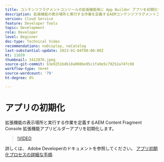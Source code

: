 ```yaml
---
title: コンテンツフラグメントコンソールの拡張機能用に App Builder アプリを初期化する
description: 拡張機能の表示場所と実行する作業を定義するAEMコンテンツフラグメントコンソール拡張機能 App Builder アプリを初期化する方法について説明します。
version: Cloud Service
feature: Developer Tools
topic: Development
role: Developer
level: Beginner
doc-type: Technical Video
recommendations: noDisplay, noCatalog
last-substantial-update: 2023-01-04T00:00:00Z
kt: 11659
thumbnail: 3412876.jpeg
source-git-commit: b3e9251bdb18a008be95c1fa9e5c79252a74fc98
workflow-type: tm+mt
source-wordcount: '79'
ht-degree: 0%

---
```



# アプリの初期化

拡張機能の表示場所と実行する作業を定義するAEM Content Fragment Console 拡張機能アプリビルダーアプリを初期化します。

>[!VIDEO](https://video.tv.adobe.com/v/3412876?quality=12&learn=on)

詳しくは、 Adobe Developerのドキュメントを参照してください。 [アプリ初期化プロセスの詳細な手順](https://developer.adobe.com/uix/docs/services/aem-cf-console-admin/code-generation/#launch-code-generation-during-project-initialization).
